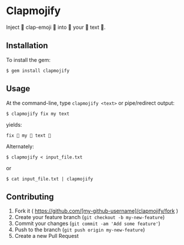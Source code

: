 # Clapmojify

Inject 👏 clap-emoji 👏 into 👏 your 👏 text 👏.

## Installation

To install the gem:

    $ gem install clapmojify

## Usage

At the command-line, type `clapmojify <text>` or pipe/redirect output:

    $ clapmojify fix my text

yields:

```
fix 👏 my 👏 text 👏
```

Alternately:

    $ clapmojify < input_file.txt

or

    $ cat input_file.txt | clapmojify

## Contributing

1. Fork it ( https://github.com/[my-github-username]/clapmojify/fork )
2. Create your feature branch (`git checkout -b my-new-feature`)
3. Commit your changes (`git commit -am 'Add some feature'`)
4. Push to the branch (`git push origin my-new-feature`)
5. Create a new Pull Request
